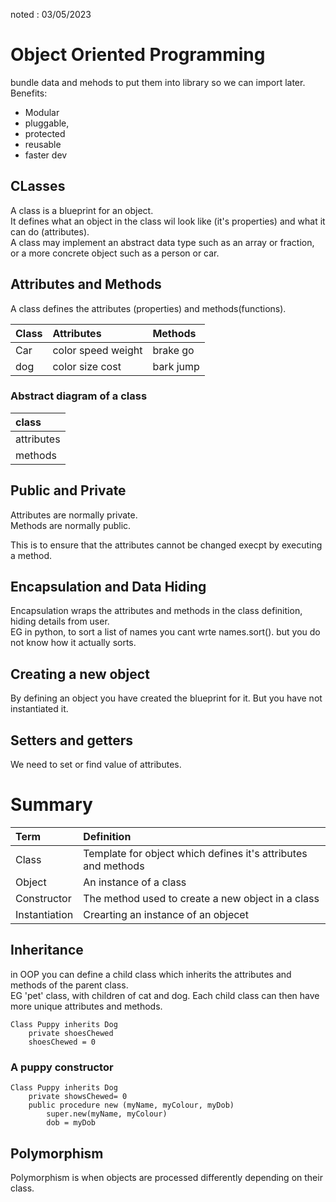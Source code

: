 noted : 03/05/2023

# Object Oriented Programming

bundle data and mehods to put them into library so we can import later.  
Benefits:
- Modular
- pluggable,
- protected
- reusable
- faster dev

## CLasses

A class is a blueprint for an object.  
It defines what an object in the class wil look like (it's properties) and what it can do (attributes).  
A class may implement an abstract data type such as an array or fraction, or a more concrete object such as a person or car.

## Attributes and Methods

A class defines the attributes (properties) and methods(functions).

|Class|Attributes|Methods|
|:---|:----|:----|
|Car|color  speed  weight|brake  go|
|dog | color  size  cost| bark  jump|

### Abstract diagram of a class

|class|
|:---|
|attributes|
|methods|

## Public and Private
Attributes are normally private.  
Methods are normally public.  
  
This is to ensure that the attributes cannot be changed execpt by executing a method.

## Encapsulation and Data Hiding

Encapsulation wraps the attributes and methods in the class definition, hiding details from user.  
EG in python, to sort a list of names you cant wrte names.sort(). but you do not know how it actually sorts.

## Creating a new object

By defining an object you have created the blueprint for it. But you have not instantiated it.

## Setters and getters

We need to set or find value of attributes.

# Summary

|Term|Definition|
|:---|:---------|
|Class|Template for object which defines it's attributes and methods|
|Object|An instance of a class|
|Constructor|The method used to create a new object in a class|
|Instantiation|Crearting an instance of an objecet|

## Inheritance
in OOP you can define a child class which inherits the attributes and methods of the parent class.  
EG 'pet' class, with children of cat and dog. Each child class can then have more unique attributes and methods.

```
Class Puppy inherits Dog
    private shoesChewed
    shoesChewed = 0
```

### A puppy constructor
```
Class Puppy inherits Dog
    private showsChewed= 0
    public procedure new (myName, myColour, myDob)
        super.new(myName, myColour)
        dob = myDob
```

## Polymorphism
Polymorphism is when objects are processed differently depending on their class.